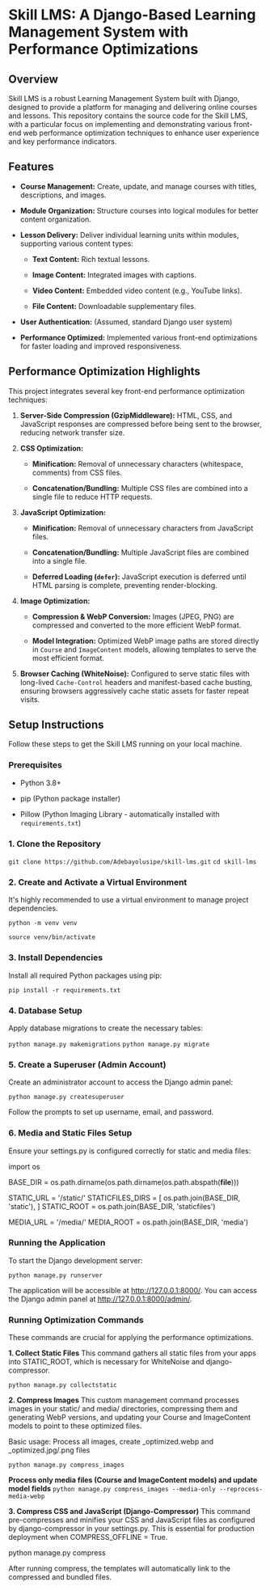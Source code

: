 # Skill LMS: A Django-Based Learning Management System with Performance Optimizations

## Overview

Skill LMS is a robust Learning Management System built with Django, designed to provide a platform for managing and delivering online courses and lessons. This repository contains the source code for the Skill LMS, with a particular focus on implementing and demonstrating various front-end web performance optimization techniques to enhance user experience and key performance indicators.

## Features

* **Course Management:** Create, update, and manage courses with titles, descriptions, and images.

* **Module Organization:** Structure courses into logical modules for better content organization.

* **Lesson Delivery:** Deliver individual learning units within modules, supporting various content types:

    * **Text Content:** Rich textual lessons.

    * **Image Content:** Integrated images with captions.

    * **Video Content:** Embedded video content (e.g., YouTube links).

    * **File Content:** Downloadable supplementary files.

* **User Authentication:** (Assumed, standard Django user system)

* **Performance Optimized:** Implemented various front-end optimizations for faster loading and improved responsiveness.

## Performance Optimization Highlights

This project integrates several key front-end performance optimization techniques:

1.  **Server-Side Compression (GzipMiddleware):** HTML, CSS, and JavaScript responses are compressed before being sent to the browser, reducing network transfer size.

2.  **CSS Optimization:**

    * **Minification:** Removal of unnecessary characters (whitespace, comments) from CSS files.

    * **Concatenation/Bundling:** Multiple CSS files are combined into a single file to reduce HTTP requests.

3.  **JavaScript Optimization:**

    * **Minification:** Removal of unnecessary characters from JavaScript files.

    * **Concatenation/Bundling:** Multiple JavaScript files are combined into a single file.

    * **Deferred Loading (`defer`):** JavaScript execution is deferred until HTML parsing is complete, preventing render-blocking.

4.  **Image Optimization:**

    * **Compression & WebP Conversion:** Images (JPEG, PNG) are compressed and converted to the more efficient WebP format.

    * **Model Integration:** Optimized WebP image paths are stored directly in `Course` and `ImageContent` models, allowing templates to serve the most efficient format.

5.  **Browser Caching (WhiteNoise):** Configured to serve static files with long-lived `Cache-Control` headers and manifest-based cache busting, ensuring browsers aggressively cache static assets for faster repeat visits.

## Setup Instructions

Follow these steps to get the Skill LMS running on your local machine.

### Prerequisites

* Python 3.8+

* pip (Python package installer)

* Pillow (Python Imaging Library - automatically installed with `requirements.txt`)

### 1. Clone the Repository

`git clone https://github.com/Adebayolusipe/skill-lms.git`
`cd skill-lms`

### 2. Create and Activate a Virtual Environment
It's highly recommended to use a virtual environment to manage project dependencies.

`python -m venv venv`

`source venv/bin/activate`

### 3. Install Dependencies
Install all required Python packages using pip:

`pip install -r requirements.txt`

### 4. Database Setup
Apply database migrations to create the necessary tables:

`python manage.py makemigrations`
`python manage.py migrate`

### 5. Create a Superuser (Admin Account)
Create an administrator account to access the Django admin panel:

`python manage.py createsuperuser`

Follow the prompts to set up  username, email, and password.

### 6. Media and Static Files Setup
Ensure your settings.py is configured correctly for static and media files:

import os

BASE_DIR = os.path.dirname(os.path.dirname(os.path.abspath(__file__)))

STATIC_URL = '/static/'
STATICFILES_DIRS = [
    os.path.join(BASE_DIR, 'static'),
]
STATIC_ROOT = os.path.join(BASE_DIR, 'staticfiles')

MEDIA_URL = '/media/'
MEDIA_ROOT = os.path.join(BASE_DIR, 'media')

### Running the Application
To start the Django development server:

`python manage.py runserver`

The application will be accessible at http://127.0.0.1:8000/.
You can access the Django admin panel at http://127.0.0.1:8000/admin/.

### Running Optimization Commands
These commands are crucial for applying the performance optimizations.

**1. Collect Static Files**
This command gathers all static files from your apps into STATIC_ROOT, which is necessary for WhiteNoise and django-compressor.

`python manage.py collectstatic`

**2. Compress Images**
This custom management command processes images in your static/ and media/ directories, compressing them and generating WebP versions, and updating your Course and ImageContent models to point to these optimized files.

Basic usage: Process all images, create _optimized.webp and _optimized.jpg/.png files

`python manage.py compress_images`

**Process only media files (Course and ImageContent models) and update model fields**
`python manage.py compress_images --media-only --reprocess-media-webp`

**3. Compress CSS and JavaScript (Django-Compressor)**
This command pre-compresses and minifies your CSS and JavaScript files as configured by django-compressor in your settings.py. This is essential for production deployment when COMPRESS_OFFLINE = True.

python manage.py compress

After running compress, the templates will automatically link to the compressed and bundled files.


